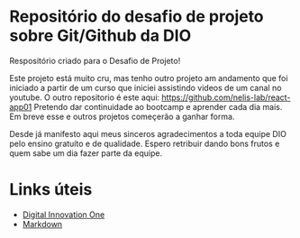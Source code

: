 # Repositório do desafio de projeto sobre Git/Github da DIO
Respositório criado para o Desafio de Projeto!

Este projeto está muito cru, mas tenho outro projeto am andamento que foi iniciado a partir de um curso que iniciei assistindo videos de um canal no youtube. O outro repositorio é este aqui: https://github.com/nelis-lab/react-app01
Pretendo dar continuidade ao bootcamp e aprender cada dia mais. Em breve esse e outros projetos começerão a ganhar forma.

Desde já manifesto aqui meus sinceros agradecimentos a toda equipe DIO pelo ensino gratuíto e de qualidade. Espero retribuir dando bons frutos e quem sabe um dia fazer parte da equipe.

<h1>Links úteis</h1>

- [Digital Innovation One](https://digitalinnovation.one/ "Acelere sua carreira na velocidade do mercado!")
- [Markdown](https://www.markdownguide.org "Everything you need to learn Markdown!")
